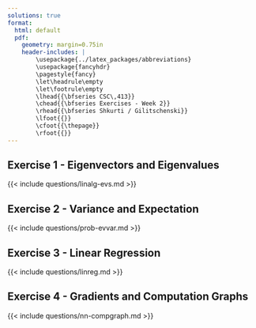 ```yaml
---
solutions: true
format:
  html: default
  pdf:
    geometry: margin=0.75in
    header-includes: |
        \usepackage{../latex_packages/abbreviations}
        \usepackage{fancyhdr}
        \pagestyle{fancy}
        \let\headrule\empty
        \let\footrule\empty
        \lhead{{\bfseries CSC\,413}}
        \chead{{\bfseries Exercises - Week 2}}
        \rhead{{\bfseries Shkurti / Gilitschenski}}
        \lfoot{{}}
        \cfoot{{\thepage}}
        \rfoot{{}}
---
```



<!-- Gutman(2022), ex 1.3 -->
## Exercise 1 - Eigenvectors and Eigenvalues
{{< include questions/linalg-evs.md >}}

## Exercise 2 - Variance and Expectation
{{< include questions/prob-evvar.md >}}

## Exercise 3 - Linear Regression
{{< include questions/linreg.md >}}

## Exercise 4 - Gradients and Computation Graphs
{{< include questions/nn-compgraph.md >}}